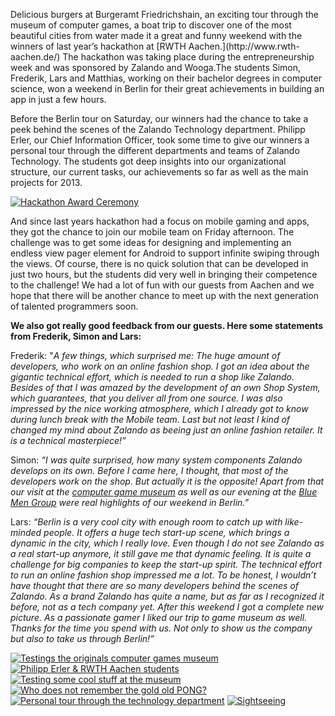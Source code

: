 <!--
.. title: RWTH Aachen Hackathon winners @ Zalando
.. slug: berlin-welcomes-rwth-aachen-hackathon-winners
.. date: 2013-07-08 15:40:52
.. tags: events,hackathon,rwth-aachen,students,berlin
.. author: Ellen Nagel
.. image: rwth-aachen-hackathon-winners-2013_teaser.jpg
-->

Delicious burgers at Burgeramt Friedrichshain, an
exciting tour through the museum of computer games, a boat trip to discover
one of the most beautiful cities from water made it a great and funny weekend
with the winners of last year’s hackathon at [RWTH Aachen.](http://www.rwth-
aachen.de/) The hackathon was taking place during the entrepreneurship week
and was sponsored by Zalando and Wooga.The students Simon, Frederik, Lars and
Matthias, working on their bachelor degrees in computer science, won a weekend
in Berlin for their great achievements in building an app in just a few hours.

<!-- TEASER_END -->

Before the Berlin tour on Saturday, our winners had the chance to take a peek
behind the scenes of the Zalando Technology department. Philipp Erler, our
Chief Information Officer, took some time to give our winners a personal tour
through the different departments and teams of Zalando Technology. The
students got deep insights into our organizational structure, our current
tasks, our achievements so far as well as the main projects for 2013.

[![Hackathon Award Ceremony](/files/2013/07/121115-RWTH-Gruenderwoche-28.jpg)](/files/2013/07/121115-RWTH-Gruenderwoche-28.jpg)

And since last years hackathon had a focus on mobile gaming and apps, they got the
chance to join our mobile team on Friday afternoon. The challenge was to get
some ideas for designing and implementing an endless view pager element for
Android to support infinite swiping through the views. Of course, there is no
quick solution that can be developed in just two hours, but the students did
very well in bringing their competence to the challenge! We had a lot of fun
with our guests from Aachen and we hope that there will be another chance to
meet up with the next generation of talented programmers soon.

**We also got really good feedback from our guests. Here some statements from Frederik,
Simon and Lars:**

Frederik: "_A few things, which surprised me: The huge
amount of developers, who work on an online fashion shop. I got an idea about
the gigantic technical effort, which is needed to run a shop like Zalando.
Besides of that I was amazed by the development of an own Shop System, which
guarantees, that you deliver all from one source. I was also impressed by the
nice working atmosphere, which I already got to know during lunch break with
the Mobile team. Last but not least I kind of changed my mind about Zalando as
beeing just an online fashion retailer. It is a technical masterpiece!”_

Simon: _“I was quite surprised, how many system components Zalando develops on
its own. Before I came here, I thought, that most of the developers work on
the shop. But actually it is the opposite! Apart from that our visit at the
[computer game museum](http://www.computerspielemuseum.de/) as well as our
evening at the [Blue Men Group](http://www.stage-entertainment.de/musicals-shows/blue-man-group-berlin.html) were real highlights of our weekend in Berlin.”_

Lars: _“Berlin is a very cool city with enough room to catch up with
like-minded people. It offers a huge tech start-up scene, which brings a
dynamic in the city, which I really love. Even though I do not see Zalando as
a real start-up anymore, it still gave me that dynamic feeling. It is quite a
challenge for big companies to keep the start-up spirit. The technical effort
to run an online fashion shop impressed me a lot. To be honest, I wouldn’t
have thought that there are so many developers behind the scenes of Zalando.
As a brand Zalando has quite a name, but as far as I recognized it before, not
as a tech company yet. After this weekend I got a complete new picture. As a
passionate gamer I liked our trip to game museum as well. Thanks for the time
you spend with us. Not only to show us the company but also to take us through
Berlin!”_

[![Testings the originals computer games museum](/files/2013/07/IMG-20130629-WA0006.jpg)](/files/2013/07/IMG-20130629-WA0006.jpg)
[![Philipp Erler & RWTH Aachen students](/files/2013/07/DSC_0006.jpg)](/files/2013/07/DSC_0006.jpg)
[![Testing some cool stuff at the museum](/files/2013/07/IMG-20130629-WA0002.jpg)](/files/2013/07/IMG-20130629-WA0002.jpg)
[![Who does not remember the gold old PONG?](/files/2013/07/IMG-20130629-WA0008.jpg)](/files/2013/07/IMG-20130629-WA0008.jpg)
[![Personal tour through the technology department](/files/2013/07/DSC_0002.jpg)](/files/2013/07/DSC_0002.jpg)
[![Sightseeing](/files/2013/07/IMG-20130629-WA0014.jpg)](/files/2013/07/IMG-20130629-WA0014.jpg)

